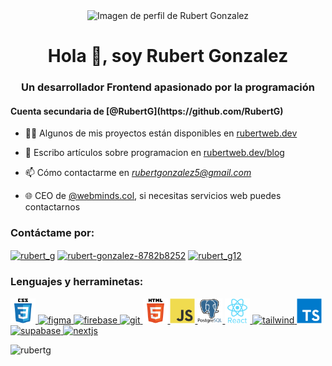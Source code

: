 <div align="center"><img src="https://avatars.githubusercontent.com/u/109540154?v=4" alt="Imagen de perfil de Rubert Gonzalez" width="260" /></div>
<h1 align="center">Hola 👋, soy Rubert Gonzalez</h1>
<h3 align="center">Un desarrollador Frontend apasionado por la programación</h3>

<h4>Cuenta secundaria de [@RubertG](https://github.com/RubertG)</h4>

- 👨‍💻 Algunos de mis proyectos están disponibles en [rubertweb.dev](https://rubertweb.dev)

- 📝 Escribo artículos sobre programacion en [rubertweb.dev/blog](https://rubertweb.dev/blog)

- 📫 Cómo contactarme en *rubertgonzalez5@gmail.com*

- 🌐 CEO de [@webminds.col](https://www.instagram.com/webminds.col/), si necesitas servicios web puedes contactarnos

<h3 align="left">Contáctame por:</h3>
<p align="left">
<a href="https://twitter.com/rubert_g" target="blank"><img align="center" src="https://raw.githubusercontent.com/rahuldkjain/github-profile-readme-generator/master/src/images/icons/Social/twitter.svg" alt="rubert_g" height="30" width="40" /></a>
<a href="https://linkedin.com/in/rubert-gonzalez-8782b8252" target="blank"><img align="center" src="https://raw.githubusercontent.com/rahuldkjain/github-profile-readme-generator/master/src/images/icons/Social/linked-in-alt.svg" alt="rubert-gonzalez-8782b8252" height="30" width="40" /></a>
<a href="https://instagram.com/rubert_g12" target="blank"><img align="center" src="https://raw.githubusercontent.com/rahuldkjain/github-profile-readme-generator/master/src/images/icons/Social/instagram.svg" alt="rubert_g12" height="30" width="40" /></a>
</p>

<h3 align="left">Lenguajes y herraminetas:</h3>
<p align="left"> <a href="https://www.w3schools.com/css/" target="_blank" rel="noreferrer"> <img src="https://raw.githubusercontent.com/devicons/devicon/master/icons/css3/css3-original-wordmark.svg" alt="css3" width="40" height="40"/> </a> <a href="https://www.figma.com/" target="_blank" rel="noreferrer"> <img src="https://www.vectorlogo.zone/logos/figma/figma-icon.svg" alt="figma" width="40" height="40"/> </a> <a href="https://firebase.google.com/" target="_blank" rel="noreferrer"> <img src="https://www.vectorlogo.zone/logos/firebase/firebase-icon.svg" alt="firebase" width="40" height="40"/> </a> <a href="https://git-scm.com/" target="_blank" rel="noreferrer"> <img src="https://www.vectorlogo.zone/logos/git-scm/git-scm-icon.svg" alt="git" width="40" height="40"/> </a> <a href="https://www.w3.org/html/" target="_blank" rel="noreferrer"> <img src="https://raw.githubusercontent.com/devicons/devicon/master/icons/html5/html5-original-wordmark.svg" alt="html5" width="40" height="40"/> </a> <a href="https://developer.mozilla.org/en-US/docs/Web/JavaScript" target="_blank" rel="noreferrer"> <img src="https://raw.githubusercontent.com/devicons/devicon/master/icons/javascript/javascript-original.svg" alt="javascript" width="40" height="40"/> </a> <a href="https://www.postgresql.org" target="_blank" rel="noreferrer"> <img src="https://raw.githubusercontent.com/devicons/devicon/master/icons/postgresql/postgresql-original-wordmark.svg" alt="postgresql" width="40" height="40"/> </a> <a href="https://reactjs.org/" target="_blank" rel="noreferrer"> <img src="https://raw.githubusercontent.com/devicons/devicon/master/icons/react/react-original-wordmark.svg" alt="react" width="40" height="40"/> </a> <a href="https://tailwindcss.com/" target="_blank" rel="noreferrer"> <img src="https://www.vectorlogo.zone/logos/tailwindcss/tailwindcss-icon.svg" alt="tailwind" width="40" height="40"/> </a> <a href="https://www.typescriptlang.org/" target="_blank" rel="noreferrer"> <img src="https://raw.githubusercontent.com/devicons/devicon/master/icons/typescript/typescript-original.svg" alt="typescript" width="40" height="40"/> </a> <a href="https://supabase.com/" target="_blank" rel="noreferrer"> <img src="https://encrypted-tbn0.gstatic.com/images?q=tbn:ANd9GcSXJBnTJrUr2ibKaXnYa9grtgfFEelreaCQJg&s" alt="supabase" width="40" height="40"/> </a> <a href="https://nextjs.org/" target="_blank" rel="noreferrer"> <img src="https://www.drupal.org/files/project-images/nextjs-icon-dark-background.png" alt="nextjs" width="40" height="40"/> </a></p>

<p><img align="left" src="https://github-readme-stats.vercel.app/api/top-langs?username=rubertg&show_icons=true&locale=en&layout=compact" alt="rubertg" /></p>
